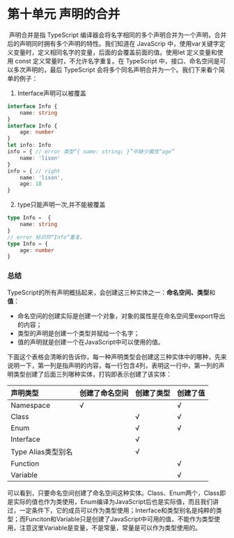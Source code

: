 # 第十单元 声明的合并

​     声明合并是指 TypeScript 编译器会将名字相同的多个声明合并为一个声明，合并后的声明同时拥有多个声明的特性。我们知道在 JavaScrip 中，使用var关键字定义变量时，定义相同名字的变量，后面的会覆盖前面的值。使用let 定义变量和使用 const 定义常量时，不允许名字重复。在 TypeScript 中，接口、命名空间是可以多次声明的，最后 TypeScript 会将多个同名声明合并为一个。我们下来看个简单的例子：

  1. Interface声明可以被覆盖

```typescript
interface Info {
    name: string
}
interface Info {
    age: number
}
let info: Info
info = { // error 类型“{ name: string; }”中缺少属性“age”
    name: 'lison'
}
info = { // right
    name: 'lison',
    age: 18
}
```

2. type只能声明一次,并不能被覆盖

```typescript
type Info =  {
    name: string
}
// error 标识符“Info”重复。
type Info = {
    age: number
}
```



### 总结

TypeScript的所有声明概括起来，会创建这三种实体之一：**命名空间、类型**和**值**：

- 命名空间的创建实际是创建一个对象，对象的属性是在命名空间里export导出的内容；
- 类型的声明是创建一个类型并赋给一个名字；
- 值的声明就是创建一个在JavaScript中可以使用的值。

下面这个表格会清晰的告诉你，每一种声明类型会创建这三种实体中的哪种，先来说明一下，第一列是指声明的内容，每一行包含4列，表明这一行中，第一列的声明类型创建了后面三列哪种实体，打钩即表示创建了该实体：

| 声明类型           | 创建了命名空间 | 创建了类型 | 创建了值 |
| :----------------- | :------------- | :--------- | :------- |
| Namespace          | √              |            | √        |
| Class              |                | √          | √        |
| Enum               |                | √          | √        |
| Interface          |                | √          |          |
| Type Alias类型别名 |                | √          |          |
| Function           |                |            | √        |
| Variable           |                |            | √        |

可以看到，只要命名空间创建了命名空间这种实体。Class、Enum两个，Class即是实际的值也作为类使用，Enum编译为JavaScript后也是实际值，而且我们讲过，一定条件下，它的成员可以作为类型使用；Interface和类型别名是纯粹的类型；而Funciton和Variable只是创建了JavaScript中可用的值，不能作为类型使用，注意这里Variable是变量，不是常量，常量是可以作为类型使用的。